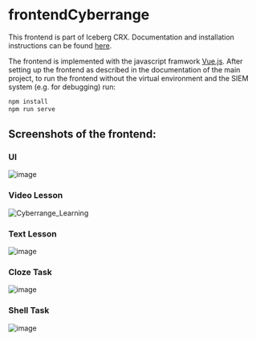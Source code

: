 # frontendCyberrange

This frontend is part of Iceberg CRX. Documentation and installation instructions can be found [here](https://github.com/TARGETframework/Backend_IcebergCRX).

The frontend is implemented with the javascript framwork [Vue.js](https://vuejs.org/). After setting up the frontend as described in the documentation of the main project, to run the frontend without the virtual environment and the SIEM system (e.g. for debugging) run:

```bash
npm install
npm run serve
 ```
## Screenshots of the frontend:
### UI
![image](https://user-images.githubusercontent.com/56884203/189838889-a610dd41-c69c-493d-b195-6ad0c452ed34.png)

### Video Lesson
![Cyberrange_Learning](![image](https://user-images.githubusercontent.com/56884203/189838047-942da41b-f044-4c4e-9db1-8cb916e664a6.png))

### Text Lesson
![image](https://user-images.githubusercontent.com/56884203/189838245-0f36561a-9ae5-4630-bfca-a96162875607.png)

### Cloze Task
![image](https://user-images.githubusercontent.com/56884203/189838556-a421ee39-9a2f-47ef-83d1-52b71c16f27c.png)

### Shell Task
![image](https://user-images.githubusercontent.com/56884203/189838794-6580c141-614e-4f7d-8cb8-6bda0bca29db.png)

